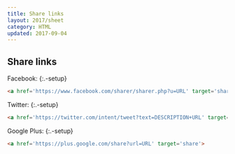 ```yaml
---
title: Share links
layout: 2017/sheet
category: HTML
updated: 2017-09-04
---
```


## Share links
<!-- {.-one-column} -->

Facebook:
{:.-setup}

```html
<a href='https://www.facebook.com/sharer/sharer.php?u=URL' target='share'>
```

Twitter:
{:.-setup}

```html
<a href='https://twitter.com/intent/tweet?text=DESCRIPTION+URL' target='share'>
```

Google Plus:
{:.-setup}

```html
<a href='https://plus.google.com/share?url=URL' target='share'>
```
